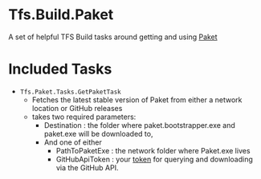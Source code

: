 # Tfs.Build.Paket
A set of helpful TFS Build tasks around getting and using [Paket](http://fsprojects.github.io/Paket/)


# Included Tasks
* `Tfs.Paket.Tasks.GetPaketTask`
    * Fetches the latest stable version of Paket from either a network location or GitHub releases
    * takes two required parameters:
        * Destination : the folder where paket.bootstrapper.exe and paket.exe will be downloaded to,
        * And one of either
            * PathToPaketExe : the network folder where Paket.exe lives
            * GitHubApiToken : your [token](https://github.com/blog/1509-personal-api-tokens) for querying and downloading via the GitHub API.

